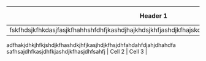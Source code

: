 | Header 1 | Header 2 | Header 3 |
| -----------------------------------------| ---------------------------------------| ---------------------------|
| fskfhdsjkfhkdasjfasjkfhahhshfdhfjkashdjhajkhdsjkhfjashdjkfhajskdhfjakshfjsahfjsakfhsajkfhasfasfas
adfhakjdhkjhfkjshdjkfhashdkjhfjkasjhdjkfhsjdhfahdahfdjahjdhahdfa
safhsajdhfkasjdhfkjashdjkfhasjdhfsahfj   | Cell 2   | Cell 3   |